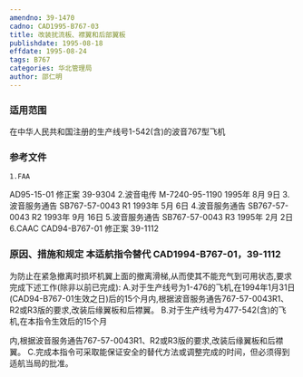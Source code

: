```yaml
---
amendno: 39-1470
cadno: CAD1995-B767-03
title: 改装扰流板、襟翼和后部翼板
publishdate: 1995-08-18
effdate: 1995-08-24
tags: B767
categories: 华北管理局
author: 邵仁明
---
```


### 适用范围 
在中华人民共和国注册的生产线号1-542(含)的波音767型飞机

<!--more-->
### 参考文件
    1.FAA 
AD95-15-01 修正案 39-9304 
    2.波音电传 M-7240-95-1190 1995年 8月 9日
    3.波音服务通告 SB767-57-0043 R1 1993年 5月 6日
    4.波音服务通告 SB767-57-0043 R2 1993年 9月 16日
    5.波音服务通告 SB767-57-0043 R3 1995年 2月 2日
    6.CAAC CAD94-B767-01 修正案 39-1112

### 原因、措施和规定 本适航指令替代 CAD1994-B767-01，39-1112 
为防止在紧急撤离时损坏机翼上面的撤离滑梯,从而使其不能充气到可用状态,要求完成下述工作(除非以前已完成): 
    A.对于生产线号为1-476的飞机,在1994年1月31日(CAD94-B767-01生效之日)后的15个月内,根据波音服务通告767-57-0043R1、R2或R3版的要求,改装后缘翼板和后襟翼。 
    B.对于生产线号为477-542(含)的飞机,在本指令生效后的15个月
  
内,根据波音服务通告767-57-0043R1、R2或R3版的要求,改装后缘翼板和后襟翼。 
    C.完成本指令可采取能保证安全的替代方法或调整完成的时间，但必须得到适航当局的批准。
